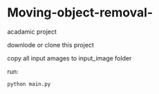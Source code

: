 # Moving-object-removal-
acadamic project

downlode or clone this project

copy all input amages to input_image folder

run:

    python main.py
